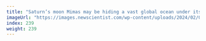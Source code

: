 ```yaml
---
title: "Saturn’s moon Mimas may be hiding a vast global ocean under its ice"
imageUrl: "https://images.newscientist.com/wp-content/uploads/2024/02/07122042/SEI_190195784.jpg?width=788"
index: 239
weight: 239
---
```

